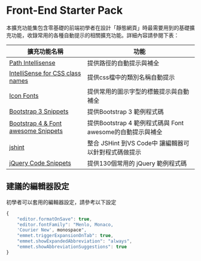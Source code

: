 # Front-End Starter Pack
本擴充功能集包含零基礎的前端初學者在設計「靜態網頁」時最需要用到的基礎擴充功能，收錄常用的各種自動提示的相關擴充功能。詳細內容請參閱下表：


|擴充功能名稱|功能| 
|---|---|
|[Path Intellisense](https://marketplace.visualstudio.com/items?itemName=christian-kohler.path-intellisense)|提供路徑的自動提示與補全|
|[IntelliSense for CSS class names](https://marketplace.visualstudio.com/items?itemName=Zignd.html-css-class-completion)|提供css檔中的類別名稱自動提示|
|[Icon Fonts](https://marketplace.visualstudio.com/items?itemName=idleberg.icon-fonts)|提供常用的圖示字型的標籤提示與自動補全|
|[Bootstrap 3 Snippets](https://marketplace.visualstudio.com/items?itemName=wcwhitehead.bootstrap-3-snippets)|提供Bootstrap 3 範例程式碼|
|[Bootstrap 4 & Font awesome Snippets](https://marketplace.visualstudio.com/items?itemName=thekalinga.bootstrap4-vscode)|提供Bootstrap 4 範例程式碼與 Font awesome的自動提示與補全|
|[jshint](https://marketplace.visualstudio.com/items?itemName=dbaeumer.jshint)|整合 JSHint 到VS Code中 讓編輯器可以針對程式碼做提示|
|[jQuery Code Snippets](https://marketplace.visualstudio.com/items?itemName=donjayamanne.jquerysnippets)|提供130個常用的 jQuery 範例程式碼|

## 建議的編輯器設定
初學者可以套用的編輯器設定，請參考以下設定
```javascript
{
    "editor.formatOnSave": true,
    "editor.fontFamily": "Menlo, Monaco, 
    'Courier New', monospace",
    "emmet.triggerExpansionOnTab": true,
    "emmet.showExpandedAbbreviation": "always",
    "emmet.showAbbreviationSuggestions": true
}
```